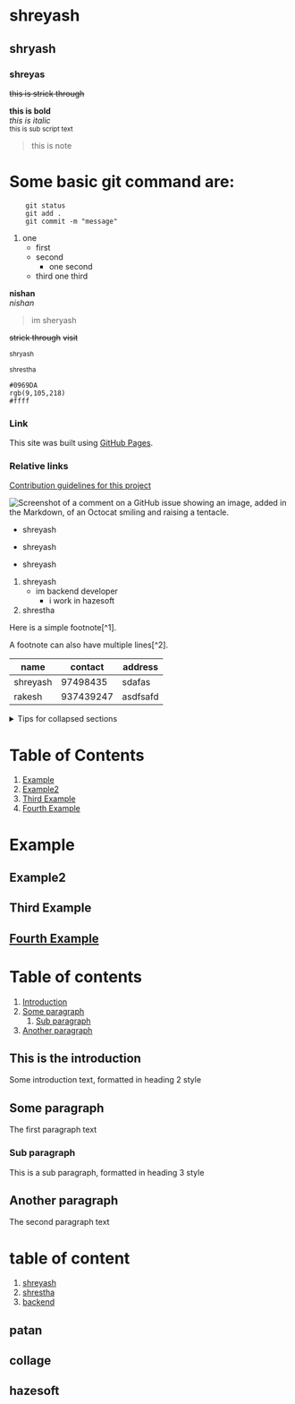 # shreyash
## shryash
### shreyas

~~this is strick through~~

**this is bold**  
*this is italic*  
<sub> this is sub script text </sub>  
> this is note

# Some basic git command are:
```
    git status
    git add .
    git commit -m "message"
```
1. one
    - first
    - second
        - one second
    - third
        one third

**nishan**  
*nishan*  
> im sheryash  

~~strick through~~
~~visit~~

<sub> shryash </sub>  

<sup> shrestha</sup>

`#0969DA`  
`rgb(9,105,218)`  
`#ffff`  

### Link
This site was built using [GitHub Pages](https://pages.github.com/).  

### Relative links
[Contribution guidelines for this project](docs/CONTRIBUTING.md)

![Screenshot of a comment on a GitHub issue showing an image, added in the Markdown, of an Octocat smiling and raising a tentacle.](https://myoctocat.com/assets/images/base-octocat.svg)

- shreyash
* shreyash
+ shreyash

1. shreyash
    - im backend developer
        - i work in hazesoft
2. shrestha

Here is a simple footnote[^1].  

A footnote can also have multiple lines[^2].

| name | contact | address |
| -----| ------| ---- |
| shreyash | 97498435 | sdafas |
| rakesh | 937439247 | asdfsafd |

<details>

<summary>Tips for collapsed sections</summary>

### You can add a header

You can add text within a collapsed section.

You can add an image or a code block, too.

```c++
   puts "Hello World"
```

</details>


# Table of Contents
1. [Example](#example)
2. [Example2](#example2)
3. [Third Example](#third-example)
4. [Fourth Example](#fourth-example)


# Example
## Example2
## Third Example
## [Fourth Example](http://www.fourthexample.com)



# Table of contents
1. [Introduction](#introduction)
2. [Some paragraph](#paragraph1)
    1. [Sub paragraph](#subparagraph1)
3. [Another paragraph](#paragraph2)

## This is the introduction <a name="introduction"></a>
Some introduction text, formatted in heading 2 style

## Some paragraph <a name="paragraph1"></a>
The first paragraph text

### Sub paragraph <a name="subparagraph1"></a>
This is a sub paragraph, formatted in heading 3 style

## Another paragraph <a name="paragraph2"></a>
The second paragraph text

# table of content
1. [shreyash](#patan)
2. [shrestha](#collage)
3. [backend](#hazesoft)

## patan
## collage
## hazesoft

